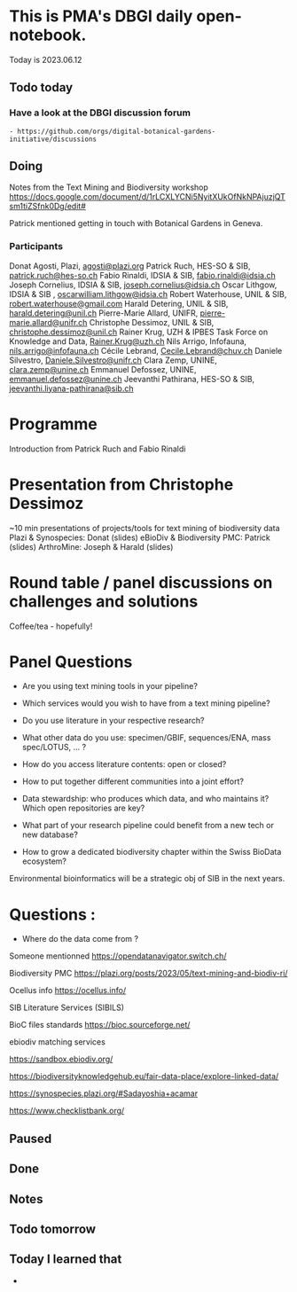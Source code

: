 

# This is PMA's DBGI daily open-notebook.

Today is 2023.06.12

## Todo today

### Have a look at the DBGI discussion forum
    - https://github.com/orgs/digital-botanical-gardens-initiative/discussions
###
###

## Doing

Notes from the Text Mining and Biodiversity workshop
https://docs.google.com/document/d/1rLCXLYCNi5NyitXUkOfNkNPAjuzjQTsm1tiZSfnk0Dg/edit#



Patrick mentioned getting in touch with Botanical Gardens in Geneva.


### Participants

Donat Agosti, Plazi, agosti@plazi.org 
Patrick Ruch, HES-SO & SIB, patrick.ruch@hes-so.ch 
Fabio Rinaldi, IDSIA & SIB, fabio.rinaldi@idsia.ch 
Joseph Cornelius, IDSIA & SIB, joseph.cornelius@idsia.ch 
Oscar Lithgow, IDSIA & SIB	, oscarwilliam.lithgow@idsia.ch 
Robert Waterhouse, UNIL & SIB, robert.waterhouse@gmail.com 
Harald Detering, UNIL & SIB, harald.detering@unil.ch 
Pierre-Marie Allard, UNIFR, pierre-marie.allard@unifr.ch 
Christophe Dessimoz, UNIL & SIB, christophe.dessimoz@unil.ch 
Rainer Krug, UZH & IPBES Task Force on Knowledge and Data, Rainer.Krug@uzh.ch
Nils Arrigo, Infofauna, nils.arrigo@infofauna.ch 
Cécile Lebrand, Cecile.Lebrand@chuv.ch 
Daniele Silvestro, Daniele.Silvestro@unifr.ch 
Clara Zemp, UNINE, clara.zemp@unine.ch 
Emmanuel Defossez, UNINE, emmanuel.defossez@unine.ch 
Jeevanthi Pathirana, HES-SO & SIB, jeevanthi.liyana-pathirana@sib.ch 




# Programme

Introduction from Patrick Ruch and Fabio Rinaldi

# Presentation from Christophe Dessimoz

~10 min presentations of projects/tools for text mining of biodiversity data
Plazi & Synospecies: Donat (slides)
eBioDiv & Biodiversity PMC: Patrick (slides)
ArthroMine: Joseph & Harald (slides)

# Round table / panel discussions on challenges and solutions 

Coffee/tea - hopefully! 


# Panel Questions

- Are you using text mining tools in your pipeline?



- Which services would you wish to have from a text mining pipeline?

- Do you use literature in your respective research?

- What other data do you use: specimen/GBIF, sequences/ENA, mass spec/LOTUS, … ?

- How do you access literature contents: open or closed?

- How to put together different communities into a joint effort?

- Data stewardship: who produces which data, and who maintains it? Which open repositories are key?

- What part of your research pipeline could benefit from a new tech or new database?

- How to grow a dedicated biodiversity chapter within the Swiss BioData ecosystem?



Environmental bioinformatics will be a strategic obj of SIB in the next years.

# Questions :

- Where do the data come from ?

Someone mentionned 
https://opendatanavigator.switch.ch/

Biodiversity PMC
https://plazi.org/posts/2023/05/text-mining-and-biodiv-ri/


Ocellus info
https://ocellus.info/


SIB Literature Services (SIBILS)

BioC files standards
https://bioc.sourceforge.net/

ebiodiv matching services

https://sandbox.ebiodiv.org/

https://biodiversityknowledgehub.eu/fair-data-place/explore-linked-data/

https://synospecies.plazi.org/#Sadayoshia+acamar



https://www.checklistbank.org/







## Paused

## Done

## Notes

## Todo tomorrow

###
###
###


## Today I learned that

-